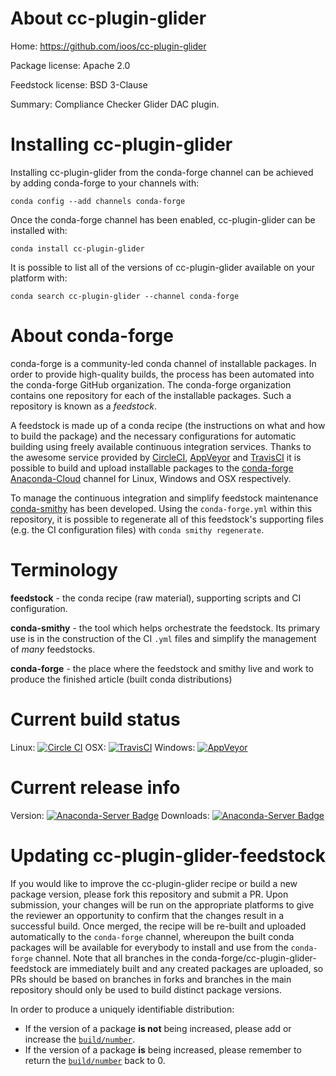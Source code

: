 About cc-plugin-glider
======================

Home: https://github.com/ioos/cc-plugin-glider

Package license: Apache 2.0

Feedstock license: BSD 3-Clause

Summary: Compliance Checker Glider DAC plugin.



Installing cc-plugin-glider
===========================

Installing cc-plugin-glider from the conda-forge channel can be achieved by adding conda-forge to your channels with:

```
conda config --add channels conda-forge
```

Once the conda-forge channel has been enabled, cc-plugin-glider can be installed with:

```
conda install cc-plugin-glider
```

It is possible to list all of the versions of cc-plugin-glider available on your platform with:

```
conda search cc-plugin-glider --channel conda-forge
```


About conda-forge
=================

conda-forge is a community-led conda channel of installable packages.
In order to provide high-quality builds, the process has been automated into the
conda-forge GitHub organization. The conda-forge organization contains one repository
for each of the installable packages. Such a repository is known as a *feedstock*.

A feedstock is made up of a conda recipe (the instructions on what and how to build
the package) and the necessary configurations for automatic building using freely
available continuous integration services. Thanks to the awesome service provided by
[CircleCI](https://circleci.com/), [AppVeyor](http://www.appveyor.com/)
and [TravisCI](https://travis-ci.org/) it is possible to build and upload installable
packages to the [conda-forge](https://anaconda.org/conda-forge)
[Anaconda-Cloud](http://docs.anaconda.org/) channel for Linux, Windows and OSX respectively.

To manage the continuous integration and simplify feedstock maintenance
[conda-smithy](http://github.com/conda-forge/conda-smithy) has been developed.
Using the ``conda-forge.yml`` within this repository, it is possible to regenerate all of
this feedstock's supporting files (e.g. the CI configuration files) with ``conda smithy regenerate``.


Terminology
===========

**feedstock** - the conda recipe (raw material), supporting scripts and CI configuration.

**conda-smithy** - the tool which helps orchestrate the feedstock.
                   Its primary use is in the construction of the CI ``.yml`` files
                   and simplify the management of *many* feedstocks.

**conda-forge** - the place where the feedstock and smithy live and work to
                  produce the finished article (built conda distributions)

Current build status
====================

Linux: [![Circle CI](https://circleci.com/gh/conda-forge/cc-plugin-glider-feedstock.svg?style=shield)](https://circleci.com/gh/conda-forge/cc-plugin-glider-feedstock)
OSX: [![TravisCI](https://travis-ci.org/conda-forge/cc-plugin-glider-feedstock.svg?branch=master)](https://travis-ci.org/conda-forge/cc-plugin-glider-feedstock)
Windows: [![AppVeyor](https://ci.appveyor.com/api/projects/status/github/conda-forge/cc-plugin-glider-feedstock?svg=True)](https://ci.appveyor.com/project/conda-forge/cc-plugin-glider-feedstock/branch/master)

Current release info
====================
Version: [![Anaconda-Server Badge](https://anaconda.org/conda-forge/cc-plugin-glider/badges/version.svg)](https://anaconda.org/conda-forge/cc-plugin-glider)
Downloads: [![Anaconda-Server Badge](https://anaconda.org/conda-forge/cc-plugin-glider/badges/downloads.svg)](https://anaconda.org/conda-forge/cc-plugin-glider)


Updating cc-plugin-glider-feedstock
===================================

If you would like to improve the cc-plugin-glider recipe or build a new
package version, please fork this repository and submit a PR. Upon submission,
your changes will be run on the appropriate platforms to give the reviewer an
opportunity to confirm that the changes result in a successful build. Once
merged, the recipe will be re-built and uploaded automatically to the
`conda-forge` channel, whereupon the built conda packages will be available for
everybody to install and use from the `conda-forge` channel.
Note that all branches in the conda-forge/cc-plugin-glider-feedstock are
immediately built and any created packages are uploaded, so PRs should be based
on branches in forks and branches in the main repository should only be used to
build distinct package versions.

In order to produce a uniquely identifiable distribution:
 * If the version of a package **is not** being increased, please add or increase
   the [``build/number``](http://conda.pydata.org/docs/building/meta-yaml.html#build-number-and-string).
 * If the version of a package **is** being increased, please remember to return
   the [``build/number``](http://conda.pydata.org/docs/building/meta-yaml.html#build-number-and-string)
   back to 0.

